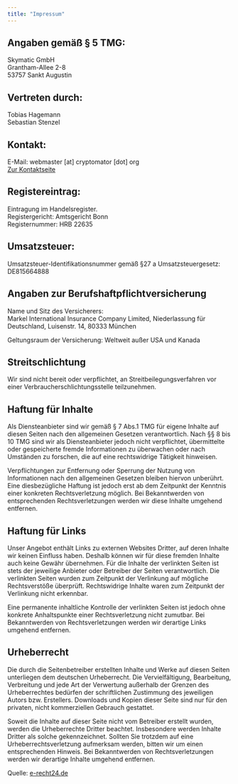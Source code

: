 ```yaml
---
title: "Impressum"
---
```


## Angaben gemäß § 5 TMG:
Skymatic GmbH<br/>
Grantham-Allee 2-8<br/>
53757 Sankt Augustin

## Vertreten durch:
Tobias Hagemann<br/>
Sebastian Stenzel

## Kontakt:
E-Mail: webmaster [at] cryptomator [dot] org<br/>
[Zur Kontaktseite](/de/contact/)

## Registereintrag:
Eintragung im Handelsregister.<br/>
Registergericht: Amtsgericht Bonn<br/>
Registernummer: HRB 22635

## Umsatzsteuer:
Umsatzsteuer-Identifikationsnummer gemäß §27 a Umsatzsteuergesetz:<br/>
DE815664888

## Angaben zur Berufshaftpflichtversicherung
Name und Sitz des Versicherers:<br/>
Markel International Insurance Company Limited, Niederlassung für Deutschland, Luisenstr. 14, 80333 München

Geltungsraum der Versicherung: Weltweit außer USA und Kanada

## Streitschlichtung
Wir sind nicht bereit oder verpflichtet, an Streitbeilegungsverfahren vor einer Verbraucherschlichtungsstelle teilzunehmen.

## Haftung für Inhalte
Als Diensteanbieter sind wir gemäß § 7 Abs.1 TMG für eigene Inhalte auf diesen Seiten nach den allgemeinen Gesetzen verantwortlich. Nach §§ 8 bis 10 TMG sind wir als Diensteanbieter jedoch nicht verpflichtet, übermittelte oder gespeicherte fremde Informationen zu überwachen oder nach Umständen zu forschen, die auf eine rechtswidrige Tätigkeit hinweisen.

Verpflichtungen zur Entfernung oder Sperrung der Nutzung von Informationen nach den allgemeinen Gesetzen bleiben hiervon unberührt. Eine diesbezügliche Haftung ist jedoch erst ab dem Zeitpunkt der Kenntnis einer konkreten Rechtsverletzung möglich. Bei Bekanntwerden von entsprechenden Rechtsverletzungen werden wir diese Inhalte umgehend entfernen.

## Haftung für Links
Unser Angebot enthält Links zu externen Websites Dritter, auf deren Inhalte wir keinen Einfluss haben. Deshalb können wir für diese fremden Inhalte auch keine Gewähr übernehmen. Für die Inhalte der verlinkten Seiten ist stets der jeweilige Anbieter oder Betreiber der Seiten verantwortlich. Die verlinkten Seiten wurden zum Zeitpunkt der Verlinkung auf mögliche Rechtsverstöße überprüft. Rechtswidrige Inhalte waren zum Zeitpunkt der Verlinkung nicht erkennbar.

Eine permanente inhaltliche Kontrolle der verlinkten Seiten ist jedoch ohne konkrete Anhaltspunkte einer Rechtsverletzung nicht zumutbar. Bei Bekanntwerden von Rechtsverletzungen werden wir derartige Links umgehend entfernen.

## Urheberrecht
Die durch die Seitenbetreiber erstellten Inhalte und Werke auf diesen Seiten unterliegen dem deutschen Urheberrecht. Die Vervielfältigung, Bearbeitung, Verbreitung und jede Art der Verwertung außerhalb der Grenzen des Urheberrechtes bedürfen der schriftlichen Zustimmung des jeweiligen Autors bzw. Erstellers. Downloads und Kopien dieser Seite sind nur für den privaten, nicht kommerziellen Gebrauch gestattet.

Soweit die Inhalte auf dieser Seite nicht vom Betreiber erstellt wurden, werden die Urheberrechte Dritter beachtet. Insbesondere werden Inhalte Dritter als solche gekennzeichnet. Sollten Sie trotzdem auf eine Urheberrechtsverletzung aufmerksam werden, bitten wir um einen entsprechenden Hinweis. Bei Bekanntwerden von Rechtsverletzungen werden wir derartige Inhalte umgehend entfernen.

Quelle: [e-recht24.de](https://www.e-recht24.de)
